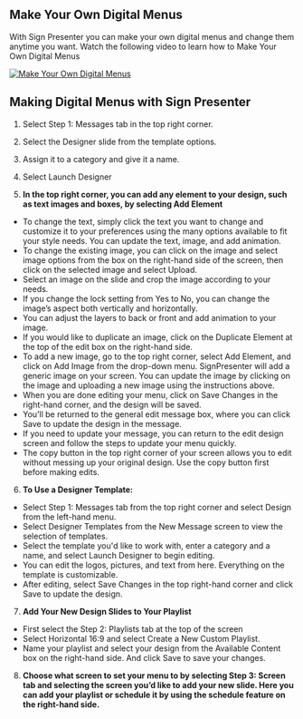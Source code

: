 ## Make Your Own Digital Menus

With Sign Presenter you can make your own digital menus and change them anytime you want. Watch the following video to learn how to 
Make Your Own Digital Menus 

[![Make Your Own Digital Menus](https://img.youtube.com/vi/HxkH3mLd6bo/0.jpg)](https://www.youtube.com/watch?v=HxkH3mLd6bo)

## Making Digital Menus with Sign Presenter
1. Select Step 1: Messages tab in the top right corner.
2. Select the Designer slide from the template options.
3. Assign it to a category and give it a name.
4. Select Launch Designer

5. **In the top right corner, you can add any element to your design, such as text images and boxes, by selecting Add Element**
- To change the text, simply click the text you want to change and customize it to your preferences using the many options available to fit your style needs. You can update the text, image, and add animation.
- To change the existing image, you can click on the image and select image options from the box on the right-hand side of the screen, then click on the selected image and select Upload.
- Select an image on the slide and crop the image according to your needs.
- If you change the lock setting from Yes to No, you can change the image’s aspect both vertically and horizontally.
- You can adjust the layers to back or front and add animation to your image.
- If you would like to duplicate an image, click on the Duplicate Element at the top of the edit box on the right-hand side.
- To add a new image, go to the top right corner, select Add Element, and click on Add Image from the drop-down menu. SignPresenter will add a generic image on your screen. You can update the image by clicking on the image and uploading a new image using the instructions above.
- When you are done editing your menu, click on Save Changes in the right-hand corner, and the design will be saved.
- You’ll be returned to the general edit message box, where you can click Save to update the design in the message.
- If you need to update your message, you can return to the edit design screen and follow the steps to update your menu quickly.
- The copy button in the top right corner of your screen allows you to edit without messing up your original design. Use the copy button first before making edits.

6. **To Use a Designer Template:**
- Select Step 1: Messages tab from the top right corner and select Design from the left-hand menu.
- Select Designer Templates from the New Message screen to view the selection of templates.
- Select the template you'd like to work with, enter a category and a name, and select Launch Designer to begin editing. 
- You can edit the logos, pictures, and text from here. Everything on the template is customizable. 
- After editing, select Save Changes in the top right-hand corner and click Save to update the design. 

7. **Add Your New Design Slides to Your Playlist**
- First select the Step 2: Playlists tab at the top of the screen
- Select Horizontal 16:9 and select Create a New Custom Playlist.
- Name your playlist and select your design from the Available Content box on the right-hand side. And click Save to save your changes.

8. **Choose what screen to set your menu to by selecting Step 3: Screen tab and selecting the screen you’d like to add your new slide. Here you can add your playlist or schedule it by using the schedule feature on the right-hand side.**






